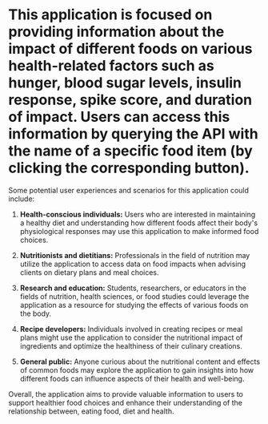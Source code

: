 # This application is focused on providing information about the impact of different foods on various health-related factors such as hunger, blood sugar levels, insulin response, spike score, and duration of impact. Users can access this information by querying the API with the name of a specific food item (by clicking the corresponding  button).

Some potential user experiences and scenarios for this application could include:

1. **Health-conscious individuals:** Users who are interested in maintaining a healthy diet and understanding how different foods affect their body's physiological responses may use this application to make informed food choices.

2. **Nutritionists and dietitians:** Professionals in the field of nutrition may utilize the application to access data on food impacts when advising clients on dietary plans and meal choices.

3. **Research and education:** Students, researchers, or educators in the fields of nutrition, health sciences, or food studies could leverage the application as a resource for studying the effects of various foods on the body.

4. **Recipe developers:** Individuals involved in creating recipes or meal plans might use the application to consider the nutritional impact of ingredients and optimize the healthiness of their culinary creations.

5. **General public:** Anyone curious about the nutritional content and effects of common foods may explore the application to gain insights into how different foods can influence aspects of their health and well-being.

Overall, the application aims to provide valuable information to users to support healthier food choices and enhance their understanding of the relationship between, eating food, diet and health.
